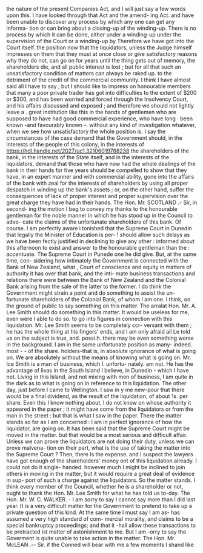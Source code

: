 the nature of the present Companies Act, and I will just say a few words upon this. I have looked through that Act and the amend- ing Act. and have been unable to discover any process by which any one can get any informa- tion or can bring about a closing-up of the winding-up. There is no process by which it can be done, either under a winding-up under the supervision of the Court or a winding-up by Therefore we have got into the Court itself. the position now that the liquidators, unless the Judge himself impresses on them that they must at once close or give satisfactory reasons why they do not, can go on for years until the thing gets out of memory, the shareholders die, and all public interest is lost ; but for all that such an unsatisfactory condition of matters can always be raked up. to the detriment of the credit of the commercial community. I think I have almost said all I have to say ; but I should like to impress on honourable members that many a poor private trader has got into difficulties to the extent of $200 or $300, and has been worried and forced through the Insolvency Court, and his affairs discussed and exposed ; and therefore we should not lightly leave a . great institution like this in the hands of gentlemen who are supposed to have had good commercial experience, who have long · been known -and favourably known -. without any kind of investigation whatever, when we see how unsatisfactory the whole position is. I say the circumstances of the case demand that the Government should, in the interests of the people of this colony, in the interests of https://hdl.handle.net/2027/uc1.32106019788238 the shareholders of the bank, in the interests of the State itself, and in the interests of the liquidators, demand that those who have now had the whole dealings of the bank in their hands for five years should be compelled to show that they have, in an expert manner and with commercial ability, gone into the affairs of the bank with zeal for the interests of shareholders by using all proper despatch in winding up the bank's assets ; or, on the other hand, suffer the consequences of lack of proper interest and proper supervision over the great charge they have had in their hands. The Hon. Mr. SCOTLAND .- Sir, in second- ing the motion I beg to convey my thanks to the honourable gentleman for the noble manner in which he has stood up in the Council to advo- cate the claims of the unfortunate shareholders of this bank. Of course. I am perfectly aware i tonished that the Supreme Court in Dunedin that legally the Minister of Education is per- ! should allow such delays as we have been fectly justified in declining to give any other : informed about this afternoon to exist and answer to the honourable gentleman than the : accentuate. The Supreme Court in Punede one he did give. But, at the same time, con- sidering how intimately the Government is connected with the Bank of New Zealand, what , Court of conscience and equity in matters of authority it has over that bank, and the inti- mate business transactions and relations there were between the Bank of New Zealand and the Colonial Bank arising from the sale of the latter to the former. I do think the Government might strain a point and do something to assist the un- fortunate shareholders of the Colonial Bank, of whom I am one. I think, on the ground of public to say something on this matter. The arralat Hon. Mr. A. Lee Smith should do something in this matter. It would be useless for me, even were I able to do so. to go into figures in connection with this liquidation. Mr. Lee Smith seems to be completely ccr- versant with them ; he has the whole thing at his fingers' ends, and I am only afraid ail Le told us on the subject is true, and. possi.h. there may be even something worse in the background. I am in the same unfortunate position as many- indeed. most - - of the share. holders-that is, in absolute ignorance of what is going on. We are absolutely without the means of knowing what is going on. Mr. Ice Smith is a man of business, which I. unfortu- nately. am not. He has the advantage of livas in the South Island I believe, in Dunedin - which I have not. Living in this Island, and not mixing with men of business, I am quite in the dark as to what is going on in reference to this liquidation. The other day, just before I came to Wellington. I saw in y me new-pour that there would be a final dividend, as the result of the liquidation, of about 1s. per share. Even this I know nothing about. I do not know on whose authority it appeared in the paper ; it might have come from the liquidators or from the man in the street : but that is what I saw in the paper. There the matter stands so far as I am concerned : I am in perfect ignorance of how the liquidator, are going on. It has been said that the Supreme Court might be moved in the matter. but that would be a most serious and difficult affair. Unless we can prove the liquidators are not doing their duty, unless we can prove malvena- tion on their part, what is the use of taking the matter into the Supreme Court ? Then, there Is the expense. and I suspect the lawyers have got enough of the shareholders' money ont of this liquidation already. I could not do it single- handed. however much I might be inclined to join others in moving in the matter; but it would require a great deal of evidence in sup- port of such a charge against the liquidators. So the matter stands. I think every member of the Council, whether he is a shareholder or not, ought to thank the Hon. Mr. Lee Smith for what he has told us to-day. The Hon. Mr. W. C. WALKER. - I am sorry to say I cannot say more than I did last year. It is a very difficult matter for the Government to pretend to take up a private question of this kind. At the same time I must say I am as- has assumed a very high standard of com- mercial morality, and claims to be a special bankruptcy proceedings; and that it -hall allow these transactions to be protracted ist matter of astonishment to me. But I am -orry to say the Goverment is quite unable to take action in the matter. The Hon. Mr. McLEAN .-- Sir. if the Conned will bear with me a few moments I shand like 